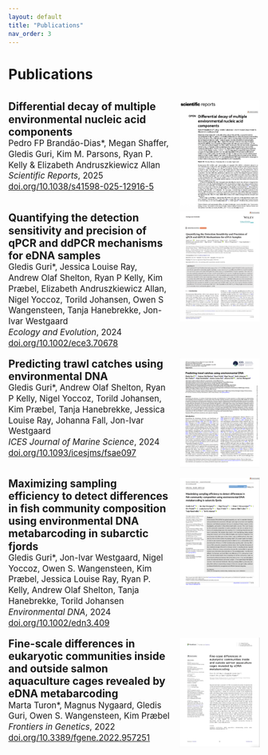 ```yaml
---
layout: default
title: "Publications"
nav_order: 3
---
```


# Publications

<br>

<div style="display: flex; justify-content: space-between; align-items: flex-start;">

<div style="flex: 1;">
<b style="font-size: 1.5em; line-height: 1.2;">Differential decay of multiple environmental nucleic acid components</b><br>
   <span style="font-size: 1.2em; line-height: 1.3;">Pedro FP Brandão-Dias*, Megan Shaffer, Gledis Guri, Kim M. Parsons, Ryan P. Kelly & Elizabeth Andruszkiewicz Allan<br>
   <i>Scientific Reports</i>, 2025<br>
   <a href="https://www.nature.com/articles/s41598-025-12916-5" target="_blank">doi.org/10.1038/s41598-025-12916-5</a></span>
</div>

<a href="#" target="_blank" style="flex-shrink: 0;">
   <img src="assets/images/Decay_thumbnail.png" alt="Scientific Reports PDF" style="width: 160px; height: 220px; margin-left: 20px;">
</a>

</div>

<div style="display: flex; justify-content: space-between; align-items: flex-start;">

<div style="flex: 1;">
<b style="font-size: 1.5em; line-height: 1.2;">Quantifying the detection sensitivity and precision of qPCR and ddPCR mechanisms for eDNA samples</b><br>
   <span style="font-size: 1.2em; line-height: 1.3;">Gledis Guri*, Jessica Louise Ray, Andrew Olaf Shelton, Ryan P Kelly, Kim Præbel, Elizabeth Andruszkiewicz Allan, Nigel Yoccoz, Torild Johansen, Owen S Wangensteen, Tanja Hanebrekke, Jon-Ivar Westgaard<br>
   <i>Ecology and Evolution</i>, 2024<br>
   <a href="https://onlinelibrary.wiley.com/doi/full/10.1002/ece3.70678" target="_blank">doi.org/10.1002/ece3.70678</a></span>
</div>
<a href="assets/pdf/Ecology and Evolution - 2024 - Guri - Quantifying the Detection Sensitivity and Precision of qPCR and ddPCR Mechanisms for eDNA samples.pdf" target="_blank" style="flex-shrink: 0;">
   <img src="assets/images/qpcr_ddpcr_thumbnail.jpg" alt="ICES PDF" style="width: 160px; height: 220px; margin-left: 20px;">
</a>

</div>

<br>

<div style="display: flex; justify-content: space-between; align-items: flex-start;">

<div style="flex: 1;">
<b style="font-size: 1.5em; line-height: 1.2;">Predicting trawl catches using environmental DNA</b><br>
   <span style="font-size: 1.2em; line-height: 1.3;">Gledis Guri*, Andrew Olaf Shelton, Ryan P Kelly, Nigel Yoccoz, Torild Johansen, Kim Præbel, Tanja Hanebrekke, Jessica Louise Ray, Johanna Fall, Jon-Ivar Westgaard<br>
   <i>ICES Journal of Marine Science</i>, 2024<br>
   <a href="https://academic.oup.com/icesjms/article/81/8/1536/7728836" target="_blank">doi.org/10.1093/icesjms/fsae097</a></span>
</div>
<a href="assets/pdf/ICES - 2024 - Guri - Predicting trawl catches using environmental DNA.pdf" target="_blank" style="flex-shrink: 0;">
   <img src="assets/images/Predicting_thumbnail.jpg" alt="ICES PDF" style="width: 160px; height: 220px; margin-left: 20px;">
</a>

</div>

<br>

<div style="display: flex; justify-content: space-between; align-items: flex-start;">

<div style="flex: 1;">
<b style="font-size: 1.5em; line-height: 1.2;">Maximizing sampling efficiency to detect differences in fish community composition using environmental DNA metabarcoding in subarctic fjords</b><br>
   <span style="font-size: 1.2em; line-height: 1.3;">Gledis Guri*, Jon-Ivar Westgaard, Nigel Yoccoz, Owen S. Wangensteen, Kim Præbel, Jessica Louise Ray, Ryan P. Kelly, Andrew Olaf Shelton, Tanja Hanebrekke, Torild Johansen<br>
   <i>Environmental DNA</i>, 2024<br>
   <a href="https://onlinelibrary.wiley.com/doi/full/10.1002/edn3.409" target="_blank">doi.org/10.1002/edn3.409</a></span>
</div>

<a href="assets/pdf/Environmental DNA - 2023 - Guri - Maximizing sampling efficiency to detect differences in fish community composition using.pdf" target="_blank" style="flex-shrink: 0;">
   <img src="assets/images/Maximizing_thumbnail.jpg" alt="Environmental DNA PDF" style="width: 160px; height: 220px; margin-left: 20px;">
</a>

</div>

<br>

<div style="display: flex; justify-content: space-between; align-items: flex-start;">

<div style="flex: 1;">
<b style="font-size: 1.5em; line-height: 1.2;">Fine-scale differences in eukaryotic communities inside and outside salmon aquaculture cages revealed by eDNA metabarcoding</b><br>
   <span style="font-size: 1.2em; line-height: 1.3;">Marta Turon*, Magnus Nygaard, Gledis Guri, Owen S. Wangensteen, Kim Præbel<br>
   <i>Frontiers in Genetics</i>, 2022<br>
   <a href="https://www.frontiersin.org/journals/genetics/articles/10.3389/fgene.2022.957251/full" target="_blank">doi.org/10.3389/fgene.2022.957251</a></span>
</div>
<a href="assets/pdf/Frontieers in genetic - 2022 - Turon - Fine-scale differences in eukaryotic communities inside and outside salmon aquaculture cages revealed by eDNA metabarcoding.pdf" target="_blank" style="flex-shrink: 0;">
   <img src="assets/images/Fine-scale_thumbnail.jpg" alt="Frontieers PDF" style="width: 160px; height: 220px; margin-left: 20px;">
</a>

</div>